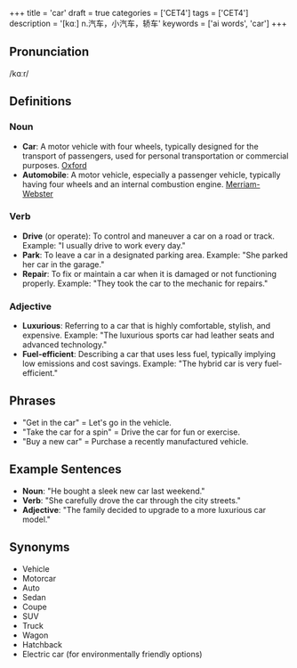 +++
title = 'car'
draft = true
categories = ['CET4']
tags = ['CET4']
description = '[kɑː] n.汽车，小汽车，轿车'
keywords = ['ai words', 'car']
+++

## Pronunciation
/kɑːr/

## Definitions
### Noun
- **Car**: A motor vehicle with four wheels, typically designed for the transport of passengers, used for personal transportation or commercial purposes. [Oxford](https://en.oxforddictionaries.com/definition/car)
- **Automobile**: A motor vehicle, especially a passenger vehicle, typically having four wheels and an internal combustion engine. [Merriam-Webster](https://www.merriam-webster.com/dictionary/car)

### Verb
- **Drive** (or operate): To control and maneuver a car on a road or track. Example: "I usually drive to work every day."
- **Park**: To leave a car in a designated parking area. Example: "She parked her car in the garage."
- **Repair**: To fix or maintain a car when it is damaged or not functioning properly. Example: "They took the car to the mechanic for repairs."

### Adjective
- **Luxurious**: Referring to a car that is highly comfortable, stylish, and expensive. Example: "The luxurious sports car had leather seats and advanced technology."
- **Fuel-efficient**: Describing a car that uses less fuel, typically implying low emissions and cost savings. Example: "The hybrid car is very fuel-efficient."

## Phrases
- "Get in the car" = Let's go in the vehicle.
- "Take the car for a spin" = Drive the car for fun or exercise.
- "Buy a new car" = Purchase a recently manufactured vehicle.

## Example Sentences
- **Noun**: "He bought a sleek new car last weekend."
- **Verb**: "She carefully drove the car through the city streets."
- **Adjective**: "The family decided to upgrade to a more luxurious car model."

## Synonyms
- Vehicle
- Motorcar
- Auto
- Sedan
- Coupe
- SUV
- Truck
- Wagon
- Hatchback
- Electric car (for environmentally friendly options)
